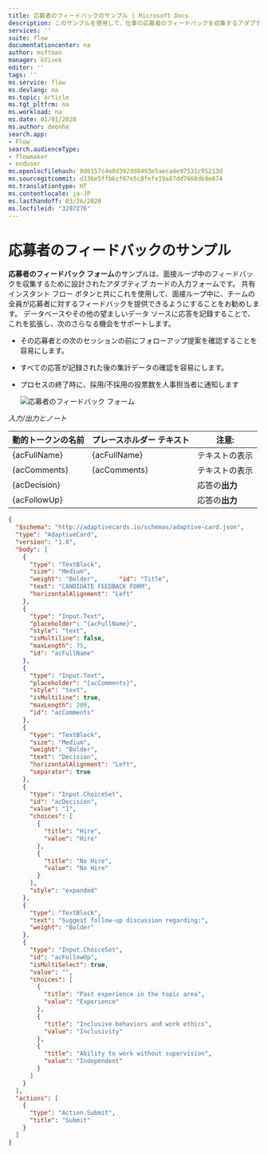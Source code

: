```yaml
---
title: 応募者のフィードバックのサンプル | Microsoft Docs
description: このサンプルを使用して、仕事の応募者のフィードバックを収集するアダプティブ カードを作成します。
services: ''
suite: flow
documentationcenter: na
author: msftman
manager: kVivek
editor: ''
tags: ''
ms.service: flow
ms.devlang: na
ms.topic: article
ms.tgt_pltfrm: na
ms.workload: na
ms.date: 01/01/2020
ms.author: deonhe
search.app:
- Flow
search.audienceType:
- flowmaker
- enduser
ms.openlocfilehash: 0d0157c4e0d392dd8493e5aeca4e97531c95213d
ms.sourcegitcommit: d336e5ffb6cf07e5c8fefe19a87dd7668db9e074
ms.translationtype: HT
ms.contentlocale: ja-JP
ms.lasthandoff: 03/26/2020
ms.locfileid: "3297276"
---
```

# <a name="candidate-feedback-sample"></a>応募者のフィードバックのサンプル

**応募者のフィードバック フォーム**のサンプルは、面接ループ中のフィードバックを収集するために設計されたアダプティブ カードの入力フォームです。 共有インスタント フロー ボタンと共にこれを使用して、面接ループ中に、チームの全員が応募者に対するフィードバックを提供できるようにすることをお勧めします。 データベースやその他の望ましいデータ ソースに応答を記録することで、これを拡張し、次のさらなる機会をサポートします。

-   その応募者との次のセッションの前にフォローアップ提案を確認することを容易にします。
-   すべての応答が記録された後の集計データの確認を容易にします。
-   プロセスの終了時に、採用/不採用の投票数を人事担当者に通知します

     ![応募者のフィードバック フォーム](media/adaptive-cards/candidate-form.png)

*入力/出力とノート*

| 動的トークンの名前 | プレースホルダー テキスト | 注意:              |
|--------------------|------------------|---------------------|
| {acFullName}       | {acFullName}     | テキストの表示        |
| {acComments}       | {acComments}     | テキストの表示        |
| {acDecision}       |                  | 応答の**出力** |
| {acFollowUp}       |                  | 応答の**出力** |

``` json
{
  "$schema": "http://adaptivecards.io/schemas/adaptive-card.json",
  "type": "AdaptiveCard",
  "version": "1.0",
  "body": [
    {
      "type": "TextBlock",
      "size": "Medium",
      "weight": "Bolder",      "id": "Title",
      "text": "CANDIDATE FEEDBACK FORM",
      "horizontalAlignment": "Left"
    },
    {
      "type": "Input.Text",
      "placeholder": "{acFullName}",
      "style": "text",
      "isMultiline": false,
      "maxLength": 75,
      "id": "acFullName"
    },
    {
      "type": "Input.Text",
      "placeholder": "{acComments}",
      "style": "text",
      "isMultiline": true,
      "maxLength": 200,
      "id": "acComments"
    },
    {
      "type": "TextBlock",
      "size": "Medium",
      "weight": "Bolder",
      "text": "Decision",
      "horizontalAlignment": "Left",
      "separator": true
    },
    {
      "type": "Input.ChoiceSet",
      "id": "acDecision",
      "value": "1",
      "choices": [
        {
          "title": "Hire",
          "value": "Hire"
        },
        {
          "title": "No Hire",
          "value": "No Hire"
        }
      ],
      "style": "expanded"
    },
    {
      "type": "TextBlock",
      "text": "Suggest follow-up discussion regarding:",
      "weight": "Bolder"
    },
    {
      "type": "Input.ChoiceSet",
      "id": "acFollowUp",
      "isMultiSelect": true,
      "value": "",
      "choices": [
        {
          "title": "Past experience in the topic area",
          "value": "Experience"
        },
        {
          "title": "Inclusive behaviors and work ethics",
          "value": "Inclusivity"
        },
        {
          "title": "Ability to work without supervision",
          "value": "Independent"
        }
      ]
    }
  ],
  "actions": [
    {
      "type": "Action.Submit",
      "title": "Submit"
    }
  ]
}
```



